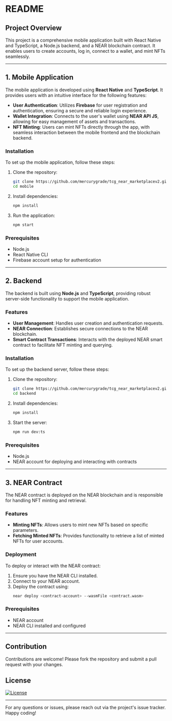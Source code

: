 # README

## Project Overview

This project is a comprehensive mobile application built with React Native and TypeScript, a Node.js backend, and a NEAR blockchain contract. It enables users to create accounts, log in, connect to a wallet, and mint NFTs seamlessly.

---

## 1. Mobile Application

The mobile application is developed using **React Native** and **TypeScript**. It provides users with an intuitive interface for the following features:

- **User Authentication**: Utilizes **Firebase** for user registration and authentication, ensuring a secure and reliable login experience.
- **Wallet Integration**: Connects to the user's wallet using **NEAR API JS**, allowing for easy management of assets and transactions.
- **NFT Minting**: Users can mint NFTs directly through the app, with seamless interaction between the mobile frontend and the blockchain backend.

### Installation

To set up the mobile application, follow these steps:

1. Clone the repository:

   ```bash
   git clone https://github.com/mercurygrade/tcg_near_marketplacev2.git
   cd mobile
   ```

2. Install dependencies:

   ```bash
   npm install
   ```

3. Run the application:
   ```bash
   npm start
   ```

### Prerequisites

- Node.js
- React Native CLI
- Firebase account setup for authentication

---

## 2. Backend

The backend is built using **Node.js** and **TypeScript**, providing robust server-side functionality to support the mobile application.

### Features

- **User Management**: Handles user creation and authentication requests.
- **NEAR Connection**: Establishes secure connections to the NEAR blockchain.
- **Smart Contract Transactions**: Interacts with the deployed NEAR smart contract to facilitate NFT minting and querying.

### Installation

To set up the backend server, follow these steps:

1. Clone the repository:

   ```bash
   git clone https://github.com/mercurygrade/tcg_near_marketplacev2.git
   cd backend
   ```

2. Install dependencies:

   ```bash
   npm install
   ```

3. Start the server:
   ```bash
   npm run dev:ts
   ```

### Prerequisites

- Node.js
- NEAR account for deploying and interacting with contracts

---

## 3. NEAR Contract

The NEAR contract is deployed on the NEAR blockchain and is responsible for handling NFT minting and retrieval.

### Features

- **Minting NFTs**: Allows users to mint new NFTs based on specific parameters.
- **Fetching Minted NFTs**: Provides functionality to retrieve a list of minted NFTs for user accounts.

### Deployment

To deploy or interact with the NEAR contract:

1. Ensure you have the NEAR CLI installed.
2. Connect to your NEAR account.
3. Deploy the contract using:
   ```bash
   near deploy <contract-account> --wasmFile <contract.wasm>
   ```

### Prerequisites

- NEAR account
- NEAR CLI installed and configured

---

## Contribution

Contributions are welcome! Please fork the repository and submit a pull request with your changes.

## License

[![License](https://img.shields.io/badge/License-Apache_2.0-blue.svg)](https://opensource.org/licenses/Apache-2.0)

---

For any questions or issues, please reach out via the project's issue tracker. Happy coding!

